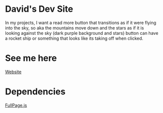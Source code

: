 # David's Dev Site
In my projects, I want a read more button that transitions as if it were flying into the sky, so aka the mountains move down and the stars as if it is looking against the sky (dark purple background and stars) button can have a rocket ship or something that looks like its taking off when clicked.
# See me here
[Website](https://davidl1023.github.io/)

# Dependencies
[FullPage.js](https://github.com/alvarotrigo/fullPage.js)